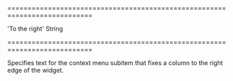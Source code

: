 <!--**
/*-------------------------------------------
    Auto-generated file. Do not modify.
-------------------------------------------

**-->
===========================================================================
<!--default-->'To the right'<!--/default-->
<!--type-->String<!--/type-->
===========================================================================

<!--shortDescription-->
Specifies text for the context menu subitem that fixes a column to the right edge of the widget.
<!--/shortDescription-->

<!--fullDescription-->

<!--/fullDescription-->
